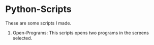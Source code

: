 # Python-Scripts
These are some scripts I made.
1. Open-Programs: This scripts opens two programs in the screens selected.
